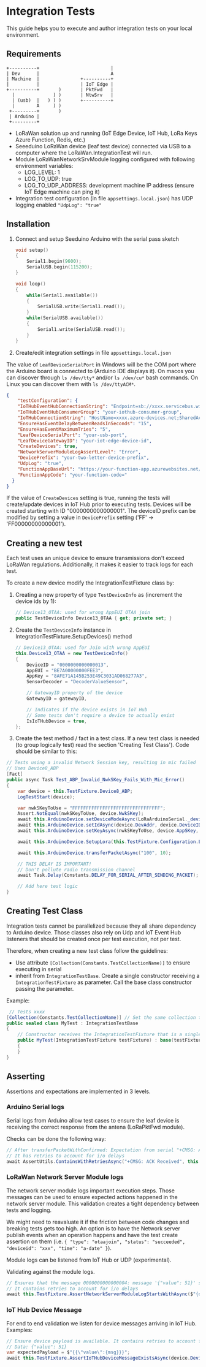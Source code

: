 # Integration Tests

This guide helps you to execute and author integration tests on your local environment.

## Requirements

```ascii
+----------+                          |
| Dev      |                          A
| Machine  |               +----------+
|          |               | IoT Edge |
+----------+       )       | PktFwd   |
  |              ) )       | NtwSrv   |
  | (usb)  |   ) ) )       +----------+
  |        A     ) )
 +---------+       )
 | Arduino |
 +---------+
```

* LoRaWan solution up and running (IoT Edge Device, IoT Hub, LoRa Keys Azure Function, Redis, etc.)
* Seeeduino LoRaWan device (leaf test device) connected via USB to a computer where the LoRaWan.IntegrationTest will run.
* Module LoRaWanNetworkSrvModule logging configured with following environment variables:
  * LOG_LEVEL: 1
  * LOG_TO_UDP: true
  * LOG_TO_UDP_ADDRESS: development machine IP address (ensure IoT Edge machine can ping it)
* Integration test configuration (in file `appsettings.local.json`) has UDP logging enabled `"UdpLog": "true"`

## Installation

1. Connect and setup Seeduino Arduino with the serial pass sketch

    ```c
    void setup()
    {
        Serial1.begin(9600);
        SerialUSB.begin(115200);
    }

    void loop()
    {
        while(Serial1.available())
        {
            SerialUSB.write(Serial1.read());
        }
        while(SerialUSB.available())
        {
            Serial1.write(SerialUSB.read());
        }
    }
    ```

2. Create/edit integration settings in file `appsettings.local.json`

The value of `LeafDeviceSerialPort` in Windows will be the COM port where the Arduino board is connected to (Arduino IDE displays it). On macos you can discover through `ls /dev/tty*` and/or `ls /dev/cu*` bash commands. On Linux you can discover them with `ls /dev/ttyACM*`.

```json
{ 
    "testConfiguration": {
    "IoTHubEventHubConnectionString": "Endpoint=sb://xxxx.servicebus.windows.net/;SharedAccessKeyName=iothubowner;SharedAccessKey=xxx;EntityPath=xxxxx",
    "IoTHubEventHubConsumerGroup": "your-iothub-consumer-group",
    "IoTHubConnectionString": "HostName=xxxx.azure-devices.net;SharedAccessKeyName=iothubowner;SharedAccessKey=xxx",
    "EnsureHasEventDelayBetweenReadsInSeconds": "15",
    "EnsureHasEventMaximumTries": "5",
    "LeafDeviceSerialPort": "your-usb-port",
    "LeafDeviceGatewayID": "your-iot-edge-device-id",
    "CreateDevices": true,
    "NetworkServerModuleLogAssertLevel": "Error",
    "DevicePrefix": "your-two-letter-device-prefix",
    "UdpLog": "true",
    "FunctionAppBaseUrl": "https://your-function-app.azurewebsites.net/api/",
    "FunctionAppCode": "your-function-code="
  }
}
```

If the value of `CreateDevices` setting is true, running the tests will create/update devices in IoT Hub prior to executing tests. Devices will be created starting with ID "0000000000000001". The deviceID prefix can be modified by setting a value in `DevicePrefix` setting ('FF' &rarr; 'FF00000000000001').

## Creating a new test

Each test uses an unique device to ensure transmissions don't exceed LoRaWan regulations. Additionally, it makes it easier to track logs for each test.

To create a new device modify the IntegrationTestFixture class by:

1. Creating a new property of type `TestDeviceInfo` as (increment the device ids by 1):

    ```c#
    // Device13_OTAA: used for wrong AppEUI OTAA join
    public TestDeviceInfo Device13_OTAA { get; private set; }
    ```

2. Create the `TestDeviceInfo` instance in IntegrationTestFixture.SetupDevices() method

    ```c#
    // Device13_OTAA: used for Join with wrong AppEUI
    this.Device13_OTAA = new TestDeviceInfo()
    {
        DeviceID = "0000000000000013",
        AppEUI = "BE7A00000000FEE3",
        AppKey = "8AFE71A145B253E49C3031AD068277A3",
        SensorDecoder = "DecoderValueSensor",

        // GatewayID property of the device
        GatewayID = gatewayID,

        // Indicates if the device exists in IoT Hub
        // Some tests don't require a device to actually exist
        IsIoTHubDevice = true,
    };
    ```

3. Create the test method / fact in a test class. If a new test class is needed (to group logically test) read the section 'Creating Test Class'). Code should be similar to this:

```c#
// Tests using a invalid Network Session key, resulting in mic failed
// Uses Device8_ABP
[Fact]
public async Task Test_ABP_Invalid_NwkSKey_Fails_With_Mic_Error()
{
    var device = this.TestFixture.Device8_ABP;
    LogTestStart(device);

    var nwkSKeyToUse = "FFFFFFFFFFFFFFFFFFFFFFFFFFFFFFFF";
    Assert.NotEqual(nwkSKeyToUse, device.NwkSKey);
    await this.ArduinoDevice.setDeviceModeAsync(LoRaArduinoSerial._device_mode_t.LWABP);
    await this.ArduinoDevice.setIdAsync(device.DevAddr, device.DeviceID, null);
    await this.ArduinoDevice.setKeyAsync(nwkSKeyToUse, device.AppSKey, null);

    await this.ArduinoDevice.SetupLora(this.TestFixture.Configuration.LoraRegion);

    await this.ArduinoDevice.transferPacketAsync("100", 10);

    // THIS DELAY IS IMPORTANT!
    // Don't pollute radio transmission channel
    await Task.Delay(Constants.DELAY_FOR_SERIAL_AFTER_SENDING_PACKET);

    // Add here test logic
}
```

## Creating Test Class

Integration tests cannot be parallelized because they all share dependency to Arduino device. Those classes also rely on Udp and IoT Event Hub listeners that should be created once per test execution, not per test.

Therefore, when creating a new test class follow the guidelines:

* Use attribute `[Collection(Constants.TestCollectionName)]` to ensure executing in serial
* inherit from `IntegrationTestBase`. Create a single constructor receiving a  `IntegrationTestFixture` as parameter. Call the base class constructor passing the parameter.

Example:

```c#
 // Tests xxxx
[Collection(Constants.TestCollectionName)] // Set the same collection to ensure execution in serial
public sealed class MyTest : IntegrationTestBase
{
    // Constructor receives the IntegrationTestFixture that is a singleton
    public MyTest(IntegrationTestFixture testFixture) : base(testFixture)
    {
    }
}
```

## Asserting

Assertions and expectations are implemented in 3 levels.

### Arduino Serial logs

Serial logs from Arduino allow test cases to ensure the leaf device is receiving the correct response from the antena (LoRaPktFwd module).

Checks can be done the following way:

```c#
// After transferPacketWithConfirmed: Expectation from serial "+CMSG: ACK Received"
// It has retries to account for i/o delays
await AssertUtils.ContainsWithRetriesAsync("+CMSG: ACK Received", this.ArduinoDevice.SerialLogs);
```

### LoRaWan Network Server Module logs

The network server module logs important execution steps. Those messages can be used to ensure expected actions happened in the network server module. This validation creates a tight dependency between tests and logging.

We might need to reavaluate it if the friction between code changes and breaking tests gets too high. An option is to have the Network server publish events when an operation happens and have the test create assertion on them (i.e. `{ "type": "otaajoin", "status": "succeeded", "deviceid": "xxx", "time": "a-date" }`).

Module logs can be listened from IoT Hub or UDP (experimental).

Validating against the module logs.

```c#
// Ensures that the message 0000000000000004: message '{"value": 51}' sent to hub is logged
// It contains retries to account for i/o delays
await this.TestFixture.AssertNetworkServerModuleLogStartsWithAsync($"{device.DeviceID}: message '{{\"value\":{msg}}}' sent to hub");

```

### IoT Hub Device Message

For end to end validation we listen for device messages arriving in IoT Hub. Examples:

```c#
// Ensure device payload is available. It contains retries to account for i/o delays
// Data: {"value": 51}
var expectedPayload = $"{{\"value\":{msg}}}";
await this.TestFixture.AssertIoTHubDeviceMessageExistsAsync(device.DeviceID, expectedPayload);
```
